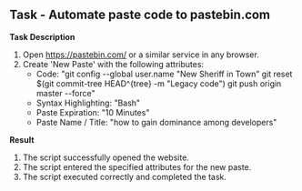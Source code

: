## Task - Automate paste code to pastebin.com

**Task Description**
1. Open https://pastebin.com/ or a similar service in any browser.
2. Create 'New Paste' with the following attributes: 
   - Code: "git config --global user.name  "New Sheriff in Town"
            git reset $(git commit-tree HEAD^{tree} -m "Legacy code")
            git push origin master --force"
   - Syntax Highlighting: "Bash"
   - Paste Expiration: "10 Minutes"
   - Paste Name / Title: "how to gain dominance among developers"

**Result**
1. The script successfully opened the website.
2. The script entered the specified attributes for the new paste.
3. The script executed correctly and completed the task.


